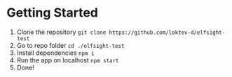 # Getting Started

1. Clone the repository
   `git clone https://github.com/loktev-d/elfsight-test`
2. Go to repo folder
   `cd ./elfsight-test`
3. Install dependencies
   `npm i`
4. Run the app on localhost
   `npm start`
5. Done!
